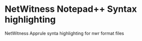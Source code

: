 # NetWitness Notepad++ Syntax highlighting
NetWitness Apprule synta highlighting for nwr format files
